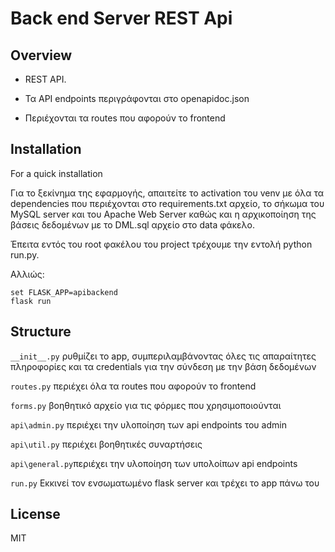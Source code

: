 # Back end Server REST Api

## Overview

- REST API. 

- Τα API endpoints περιγράφονται στο openapidoc.json
- Περιέχονται τα routes που αφορούν το frontend


## Installation
For a quick installation 

Για το ξεκίνημα της εφαρμογής, απαιτείτε το activation του venv με όλα τα dependencies που περιέχονται στο requirements.txt αρχείο,
το σήκωμα του MySQL server και του Apache Web Server καθώς και η αρχικοποίηση της βάσεις δεδομένων με το DML.sql αρχείο στο data φάκελο.

Έπειτα εντός του root φακέλου του project τρέχουμε την εντολή python run.py.

Αλλιώς:
```
set FLASK_APP=apibackend
flask run
```
## Structure

  `__init__.py` ρυθμίζει το app, συμπεριλαμβάνοντας όλες τις απαραίτητες πληροφορίες και τα credentials για την σύνδεση με την βάση δεδομένων
  
  `routes.py` περιέχει όλα τα routes που αφορούν το frontend
  
  `forms.py` βοηθητικό αρχείο για τις φόρμες που χρησιμοποιούνται
  
  `api\admin.py` περιέχει την υλοποίηση των api endpoints του admin
  
  `api\util.py` περιέχει βοηθητικές συναρτήσεις
  
  `api\general.py`περιέχει την υλοποίηση των υπολοίπων api endpoints
  
  `run.py` Εκκινεί τον ενσωματωμένο flask server και τρέχει το app πάνω του



## License

MIT


